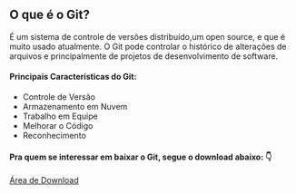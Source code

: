 ## O que é o Git?
É um sistema de controle de versões distribuído,um open source, e que é muito usado atualmente.
O Git pode controlar o histórico de alterações de arquivos e principalmente de projetos de desenvolvimento de software.

#### Principais Características do Git:

- Controle de Versão
- Armazenamento em Nuvem
- Trabalho em Equipe
- Melhorar o Código
- Reconhecimento

#### Pra quem se interessar em baixar o Git, segue o download abaixo: :point_down:

[Área de Download](https://git-scm.com/download)

